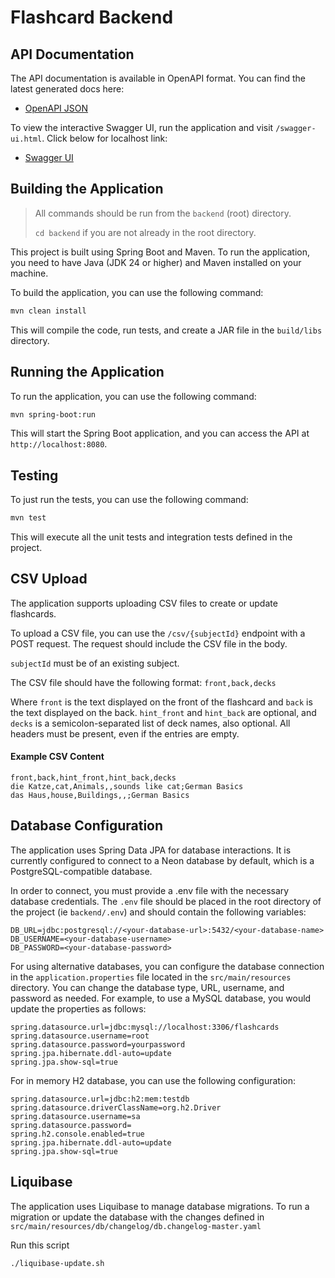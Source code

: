 # Flashcard Backend

## API Documentation
The API documentation is available in OpenAPI format. You can find the latest generated docs here:

- [OpenAPI JSON](target/openapi/openapi.json)

To view the interactive Swagger UI, run the application and visit `/swagger-ui.html`.
Click below for localhost link:
- [Swagger UI](http://localhost:8080/swagger-ui.html)

## Building the Application
> All commands should be run from the `backend` (root) directory.
> 
> `cd backend` if you are not already in the root directory.

This project is built using Spring Boot and Maven. To run the application, you need to have Java (JDK 24 or higher) and Maven installed on your machine.

To build the application, you can use the following command:
```bash
mvn clean install
```
This will compile the code, run tests, and create a JAR file in the `build/libs` directory.

## Running the Application

To run the application, you can use the following command:
```bash
mvn spring-boot:run
```
This will start the Spring Boot application, and you can access the API at `http://localhost:8080`.


## Testing
To just run the tests, you can use the following command:
```bash
mvn test
```
This will execute all the unit tests and integration tests defined in the project.


## CSV Upload
The application supports uploading CSV files to create or update flashcards. 

To upload a CSV file, you can use the `/csv/{subjectId}` endpoint with a POST request. The request should include the CSV file in the body.

`subjectId` must be of an existing subject.

The CSV file should have the following format: `front,back,decks`

Where `front` is the text displayed on the front of the flashcard and `back` is the text displayed on the back. `hint_front` and `hint_back` are optional,
and `decks` is a semicolon-separated list of deck names, also optional. All headers must be present, even if the entries are empty.

#### Example CSV Content
``` csv
front,back,hint_front,hint_back,decks
die Katze,cat,Animals,,sounds like cat;German Basics
das Haus,house,Buildings,,;German Basics
```


## Database Configuration
The application uses Spring Data JPA for database interactions. It is currently configured to connect to a Neon database by default, which is a PostgreSQL-compatible database.

In order to connect, you must provide a .env file with the necessary database credentials. The `.env` file should be placed in the root directory of the project (ie `backend/.env`) and should contain the following variables:

```dotenv
DB_URL=jdbc:postgresql://<your-database-url>:5432/<your-database-name>
DB_USERNAME=<your-database-username>
DB_PASSWORD=<your-database-password>
```

For using alternative databases, you can configure the database connection in the `application.properties` file located in the `src/main/resources` directory.
You can change the database type, URL, username, and password as needed. For example, to use a MySQL database, you would update the properties as follows:
```properties
spring.datasource.url=jdbc:mysql://localhost:3306/flashcards
spring.datasource.username=root
spring.datasource.password=yourpassword
spring.jpa.hibernate.ddl-auto=update
spring.jpa.show-sql=true
```
For in memory H2 database, you can use the following configuration:
```properties
spring.datasource.url=jdbc:h2:mem:testdb
spring.datasource.driverClassName=org.h2.Driver
spring.datasource.username=sa
spring.datasource.password=
spring.h2.console.enabled=true
spring.jpa.hibernate.ddl-auto=update
spring.jpa.show-sql=true
```

## Liquibase
The application uses Liquibase to manage database migrations.
To run a migration or update the database with the changes defined in 
`src/main/resources/db/changelog/db.changelog-master.yaml`

Run this script
```bash
./liquibase-update.sh
```